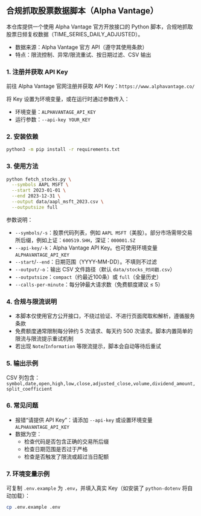 ## 合规抓取股票数据脚本（Alpha Vantage）

本仓库提供一个使用 Alpha Vantage 官方开放接口的 Python 脚本，合规地抓取股票日频复权数据（TIME_SERIES_DAILY_ADJUSTED）。

- 数据来源：Alpha Vantage 官方 API（遵守其使用条款）
- 特点：限流控制、异常/限流重试、按日期过滤、CSV 输出

### 1. 注册并获取 API Key

前往 Alpha Vantage 官网注册并获取 API Key：`https://www.alphavantage.co/`

将 Key 设置为环境变量，或在运行时通过参数传入：

- 环境变量：`ALPHAVANTAGE_API_KEY`  
- 运行参数：`--api-key YOUR_KEY`

### 2. 安装依赖

```bash
python3 -m pip install -r requirements.txt
```

### 3. 使用方法

```bash
python fetch_stocks.py \
  --symbols AAPL MSFT \
  --start 2023-01-01 \
  --end 2023-12-31 \
  --output data/aapl_msft_2023.csv \
  --outputsize full
```

参数说明：
- `--symbols/-s`：股票代码列表，例如 `AAPL MSFT`（美股）。部分市场需带交易所后缀，例如上证：`600519.SHH`，深证：`000001.SZ`
- `--api-key/-k`：Alpha Vantage API Key。也可使用环境变量 `ALPHAVANTAGE_API_KEY`
- `--start`/`--end`：日期范围（YYYY-MM-DD）。不填则不过滤
- `--output/-o`：输出 CSV 文件路径（默认 `data/stocks_时间戳.csv`）
- `--outputsize`：`compact`（约最近100条）或 `full`（全量历史）
- `--calls-per-minute`：每分钟最大请求数（免费额度建议 ≤ 5）

### 4. 合规与限流说明

- 本脚本仅使用官方公开接口，不绕过验证、不进行页面爬取和解析，遵循服务条款
- 免费额度通常限制每分钟约 5 次请求、每天约 500 次请求。脚本内置简单的限流与限流提示重试机制
- 若出现 `Note`/`Information` 等限流提示，脚本会自动等待后重试

### 5. 输出示例

CSV 列包含：`symbol,date,open,high,low,close,adjusted_close,volume,dividend_amount,split_coefficient`

### 6. 常见问题

- 报错“请提供 API Key”：请添加 `--api-key` 或设置环境变量 `ALPHAVANTAGE_API_KEY`
- 数据为空：
  - 检查代码是否包含正确的交易所后缀
  - 检查日期范围是否过于严格
  - 检查是否触发了限流或超过当日配额

### 7. 环境变量示例

可复制 `.env.example` 为 `.env`，并填入真实 Key（如安装了 `python-dotenv` 将自动加载）：

```bash
cp .env.example .env
``` 